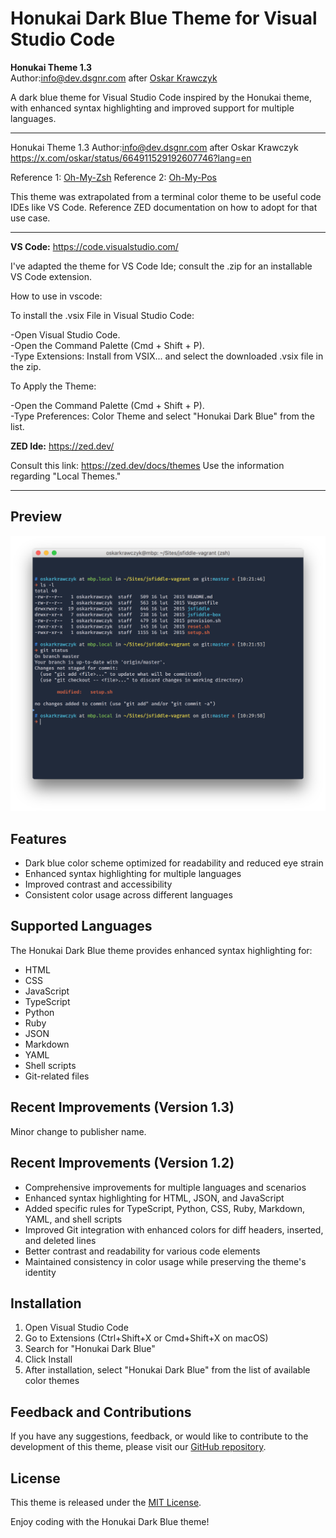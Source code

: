 # Honukai Dark Blue Theme for Visual Studio Code

__Honukai Theme 1.3__  
Author:info@dev.dsgnr.com after [Oskar Krawczyk](https://x.com/oskar/status/664911529192607746?lang=en)

A dark blue theme for Visual Studio Code inspired by the Honukai theme, with enhanced syntax highlighting and improved support for multiple languages.

- - - - -
Honukai Theme 1.3
Author:info@dev.dsgnr.com after Oskar Krawczyk https://x.com/oskar/status/664911529192607746?lang=en

Reference 1: [Oh-My-Zsh](https://github.com/oskarkrawczyk/honukai-iterm-zsh)
Reference 2: [Oh-My-Pos](https://github.com/JanDeDobbeleer/oh-my-posh/blob/main/themes/honukai.omp.json)

This theme was extrapolated from a terminal color theme to be useful code IDEs like VS Code. Reference ZED documentation on how to adopt for that use case.
- - - - -

**__VS Code:__**  https://code.visualstudio.com/

I've adapted the theme for VS Code Ide; consult the .zip for an installable VS Code extension.

How to use in vscode:

To install the .vsix File in Visual Studio Code:

-Open Visual Studio Code.  
-Open the Command Palette (Cmd + Shift + P).  
-Type Extensions: Install from VSIX... and select the downloaded .vsix file in the zip.  

To Apply the Theme: 

-Open the Command Palette (Cmd + Shift + P).  
-Type Preferences: Color Theme and select "Honukai Dark Blue" from the list. 

**__ZED Ide:__**  https://zed.dev/

Consult this link: https://zed.dev/docs/themes
Use the information regarding "Local Themes."
- - - - -

## Preview  

![Honukai Dark Blue Theme Preview](https://github.com/chrisdigital/honukai-theme/blob/main/honukai.png)

## Features  

- Dark blue color scheme optimized for readability and reduced eye strain
- Enhanced syntax highlighting for multiple languages
- Improved contrast and accessibility
- Consistent color usage across different languages

## Supported Languages  

The Honukai Dark Blue theme provides enhanced syntax highlighting for:

- HTML
- CSS
- JavaScript
- TypeScript
- Python
- Ruby
- JSON
- Markdown
- YAML
- Shell scripts
- Git-related files

## Recent Improvements (Version 1.3)  

Minor change to publisher name.

## Recent Improvements (Version 1.2)  

- Comprehensive improvements for multiple languages and scenarios
- Enhanced syntax highlighting for HTML, JSON, and JavaScript
- Added specific rules for TypeScript, Python, CSS, Ruby, Markdown, YAML, and shell scripts
- Improved Git integration with enhanced colors for diff headers, inserted, and deleted lines
- Better contrast and readability for various code elements
- Maintained consistency in color usage while preserving the theme's identity

## Installation  

1. Open Visual Studio Code
2. Go to Extensions (Ctrl+Shift+X or Cmd+Shift+X on macOS)
3. Search for "Honukai Dark Blue"
4. Click Install
5. After installation, select "Honukai Dark Blue" from the list of available color themes

## Feedback and Contributions  

If you have any suggestions, feedback, or would like to contribute to the development of this theme, please visit our [GitHub repository](https://github.com/chrisdigital/honukai-theme).

## License  

This theme is released under the [MIT License](LICENSE).

Enjoy coding with the Honukai Dark Blue theme!
